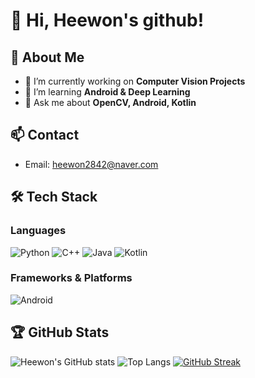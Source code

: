 

<!--
**heewon411/heewon411** is a ✨ _special_ ✨ repository because its `README.md` (this file) appears on your GitHub profile.

Here are some ideas to get you started:

- 🔭 I’m currently working on ...
- 🌱 I’m currently learning ...
- 👯 I’m looking to collaborate on ...
- 🤔 I’m looking for help with ...
- 💬 Ask me about ...
- 📫 How to reach me: ...
- 😄 Pronouns: ...
- ⚡ Fun fact: ...
-->
# 👋 Hi, Heewon's github!

## 🌟 About Me
- 🔭 I’m currently working on **Computer Vision Projects**
- 🌱 I’m learning **Android & Deep Learning**
- 💬 Ask me about **OpenCV, Android, Kotlin**

## 📫 Contact
- Email: heewon2842@naver.com
  

## 🛠 Tech Stack

### Languages
![Python](https://img.shields.io/badge/Python-3776AB?style=for-the-badge&logo=python&logoColor=white)
![C++](https://img.shields.io/badge/C++-00599C?style=for-the-badge&logo=c%2B%2B&logoColor=white)
![Java](https://img.shields.io/badge/Java-007396?style=for-the-badge&logo=java&logoColor=white)
![Kotlin](https://img.shields.io/badge/Kotlin-0095D5?style=for-the-badge&logo=kotlin&logoColor=white)

### Frameworks & Platforms
![Android](https://img.shields.io/badge/Android-3DDC84?style=for-the-badge&logo=android&logoColor=white)


## 🏆 GitHub Stats
![Heewon's GitHub stats](https://github-readme-stats.vercel.app/api?username=yourusername&show_icons=true&theme=radical)
![Top Langs](https://github-readme-stats.vercel.app/api/top-langs/?username=YourGitHubID&layout=compact&theme=radical)
[![GitHub Streak](https://streak-stats.demolab.com?user=YourGitHubID&theme=radical)](https://git.io/streak-stats)
